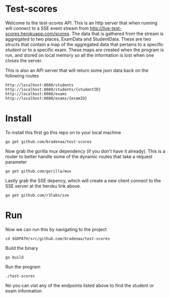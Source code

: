 # Test-scores
Welcome to the test-scores API. This is an http server that when running will connect to a SSE event stream from http://live-test-scores.herokuapp.com/scores. The data that is gathered from the stream is aggregated to two places, ExamData and StudentData. These are two structs that contain a map of the aggregated data that pertains to a specific student or to a specific exam. These maps are created when the program is run, and stored on local memory so all the information is lost when one closes the server.

This is also an API server that will return some json data back on the following routes

```
http://localhost:8080/students
http://localhost:8080/students/{studentID}
http://localhost:8080/exams
http://localhost:8080/exams/{examID}
```

# Install

To install this first go this repo on to your local machine

``` go get github.com/bradenaa/test-scores ```

Now grab the gorilla mux dependency (if you don't have it already). This is a router to better handle some of the dynamic routes that take a request parameter

``` go get github.com/gorilla/mux ```

Lastly grab the SSE depency, which will create a new client connect to the SSE server at the heroku link above.

``` go get github.com/r3labs/sse ```

# Run

Now we can run this by navigating to the project

``` cd $GOPATH/src/github.com/bradenaa/test-scores ```

Build the binary

``` go build ```

Run the program

``` ./test-scores ```

No you can vist any of the endpoints listed above to find the student or exam information